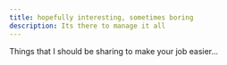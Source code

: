 ```yaml
---
title: hopefully interesting, sometimes boring
description: Its there to manage it all
---
```


Things that I should be sharing to make your job easier...